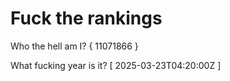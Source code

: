 # Fuck the rankings

Who the hell am I?
{ 11071866 }

What fucking year is it?
[ 2025-03-23T04:20:00Z ]
